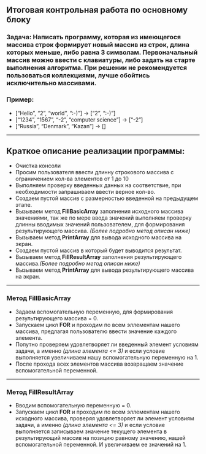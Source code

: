 ## Итоговая контрольная работа по основному блоку

### Задача: Написать программу, которая из имеющегося массива строк формирует новый массив из строк, длина которых меньше, либо равна 3 символам. Первоначальный массив можно ввести с клавиатуры, либо задать на старте выполнения алгоритма. При решении не рекомендуется пользоваться коллекциями, лучше обойтись исключительно массивами.

### Пример:
* [“Hello”, “2”, “world”, “:-)”] → [“2”, “:-)”]
* [“1234”, “1567”, “-2”, “computer science”] → [“-2”]
* [“Russia”, “Denmark”, “Kazan”] → []

---
## Краткое описание реализации программы:
* Очистка консоли
* Просим пользователя ввести длинну строкового массива с ограничением кол-ва элементов от 1 до 10
* Выполняем проверку введенных данных на соответствие, при необходимости запрашиваем ввести верное кол-во.
* Создаем пустой массив с размерностью введенной на предыдущем этапе.
* Вызываем метод **FillBasicArray** заполнения исходного массива значениями, так же по мере ввода значений выполняем проверку длинны вводимых значений пользователем, для формирования результирующего массива. *(Более подробно метод описан ниже)*
* Вызываем метод **PrintArray** для вывода исходного массива на экран. 
* Создаем пустой массив в который будет выводится результат.
* Вызываем метод **FillResultArray** заполнения результирующего массива.*(Более подробно метод описан ниже)*
* Вызываем метод **PrintArray** для вывода результирующего массива на экран. 
---
### Метод **FillBasicArray** 
* Задаем вспомогательную переменную, для формирования результирующего массива = 0.
* Запускаем цикл **FOR** и проходим по всем эллементам нашего массива, предлагая пользователю ввести значение каждого элемента.
* Попутно проверяем удовлетворяет ли введенный элемент условиям задачи, а именно *(длина элемента <= 3)* и если условие выполняется увеличиваем нашу вспомогательную переменную на 1.
* После прохода всех элементов массива возвращаем значение вспомогательной переменной.
---
### Метод **FillResultArray** 
* Вводим вспомогательную переменную = 0.
* Запускаем цикл **FOR** и проходим по всем эллементам нашего исходного массива, проверяя удовлетворяет ли элемент условиям задачи, а именно *(длина элемента <= 3)* и если условие выполняется записываем значение текущего элемента в результирующий массив на позицию равному значению, нашей вспомогательной переменной. И увеличиваем ее значений на 1. 

